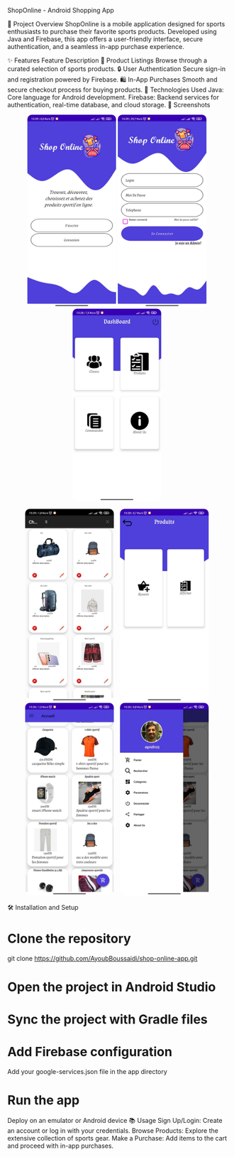 ShopOnline - Android Shopping App
 
 

🛒 Project Overview
ShopOnline is a mobile application designed for sports enthusiasts to purchase their favorite sports products. Developed using Java and Firebase, this app offers a user-friendly interface, secure authentication, and a seamless in-app purchase experience.

✨ Features
Feature	Description
🏀 Product Listings	Browse through a curated selection of sports products.
🔒 User Authentication	Secure sign-in and registration powered by Firebase.
🛍️ In-App Purchases	Smooth and secure checkout process for buying products.
🚀 Technologies Used
Java: Core language for Android development.
Firebase: Backend services for authentication, real-time database, and cloud storage.
📸 Screenshots
<p align="center">
 <img src="welcome.jpg" alt="Welcome Page" width="200" style="border-radius: 10px;">
  <img src="login.jpg" alt=" User Authentication" width="200" style="border-radius: 10px; margin-right: 10px;">
  <img src="admin.jpg" alt="Admin Dashboard" width="200" style="border-radius: 10px; margin-right: 10px;">
</p>
<p align="center">
  <img src="Shop1.jpg" alt="User Interfaces" width="200" style="border-radius: 10px; margin-right: 10px;">
  <img src="sShop3.jpg" alt="User Interfaces" width="200" style="border-radius: 10px; margin-right: 10px;">
  <img src="shop4.jpg" alt="User Interfaces" width="200" style="border-radius: 10px; margin-right: 10px;">
  <img src="shop5.jpg" alt="User Interfaces" width="200" style="border-radius: 10px; margin-right: 10px;">
</p>

🛠️ Installation and Setup

# Clone the repository
git clone https://github.com/AyoubBoussaidi/shop-online-app.git

# Open the project in Android Studio

# Sync the project with Gradle files

# Add Firebase configuration
Add your google-services.json file in the app directory

# Run the app
Deploy on an emulator or Android device
📚 Usage
Sign Up/Login: Create an account or log in with your credentials.
Browse Products: Explore the extensive collection of sports gear.
Make a Purchase: Add items to the cart and proceed with in-app purchases.

